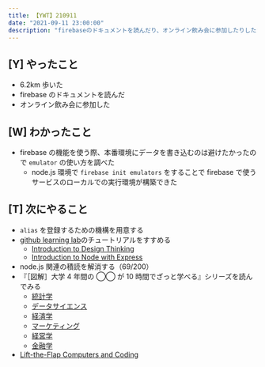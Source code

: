 ```yaml
---
title: 【YWT】210911
date: "2021-09-11 23:00:00"
description: "firebaseのドキュメントを読んだり、オンライン飲み会に参加したりした"
---
```


## [Y] やったこと

- 6.2km 歩いた
- firebase のドキュメントを読んだ
- オンライン飲み会に参加した

## [W] わかったこと

- firebase の機能を使う際、本番環境にデータを書き込むのは避けたかったので `emulator` の使い方を調べた
  - node.js 環境で `firebase init emulators` をすることで firebase で使うサービスのローカルでの実行環境が構築できた

## [T] 次にやること

- `alias` を登録するための機構を用意する
- [github learning lab](https://lab.github.com/githubtraining)のチュートリアルをすすめる
  - [Introduction to Design Thinking](https://lab.github.com/githubtraining/introduction-to-design-thinking)
  - [Introduction to Node with Express](https://lab.github.com/everydeveloper/introduction-to-node-with-express)
- node.js 関連の積読を解消する（69/200）
- 『［図解］大学 4 年間の ◯◯ が 10 時間でざっと学べる』シリーズを読んでみる
  - [統計学](https://www.amazon.co.jp/dp/B07PXB4NN9)
  - [データサイエンス](https://www.amazon.co.jp/dp/B07XNW3TQM)
  - [経済学](https://www.amazon.co.jp/dp/B01KNLFHH6)
  - [マーケティング](https://www.amazon.co.jp/dp/B07BNC2SV3)
  - [経営学](https://www.amazon.co.jp/dp/B071SKDF3L)
  - [金融学](https://www.amazon.co.jp/dp/B07BB6Z7FW)
- [Lift-the-Flap Computers and Coding](https://www.amazon.co.jp/dp/1409591514)

<!-- https://twitter.com/camomile_cafe/status/1436841737826095108?s=20 -->

